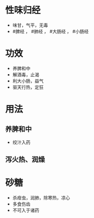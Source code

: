 # 性味归经
- 味甘，气平，无毒
-  #脾经 ， #肺经 ， #大肠经 ， #小肠经 
# 功效
- 养脾和中
- 解酒毒，止渴
- 利大小肠，益气
- 驱天行热，定狂
# 用法
## 养脾和中
- 绞汁入药
## 泻火热、润燥
# 砂糖
- 杀疳虫，润肺，除寒热，凉心
- 多食伤齿
- 不可入于诸药